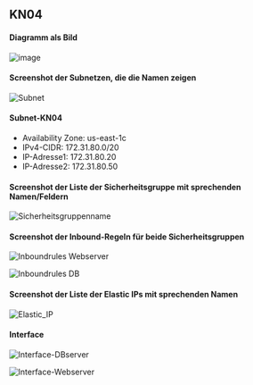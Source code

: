 ## KN04

#### Diagramm als Bild

![image](https://github.com/user-attachments/assets/1936b51a-943f-4b1c-9e9e-223f06b24219)

#### Screenshot der Subnetzen, die die Namen zeigen

![Subnet](https://github.com/user-attachments/assets/4c451bc5-6adc-4bfb-8dd6-1d1d24f4c096)

#### Subnet-KN04

- Availability Zone: us-east-1c
- IPv4-CIDR: 172.31.80.0/20
- IP-Adresse1: 172.31.80.20
- IP-Adresse2: 172.31.80.50

#### Screenshot der Liste der Sicherheitsgruppe mit sprechenden Namen/Feldern

![Sicherheitsgruppenname](https://github.com/user-attachments/assets/28b8938c-9da2-477d-9204-4dcedab416c7)

#### Screenshot der Inbound-Regeln für beide Sicherheitsgruppen

![Inboundrules Webserver](https://github.com/user-attachments/assets/abbb62b0-34eb-4c0a-9fa2-a7be6e870a96)

![Inboundrules DB](https://github.com/user-attachments/assets/c4c44ff2-42a1-42cc-afde-7d6667636f80)


#### Screenshot der Liste der Elastic IPs mit sprechenden Namen

![Elastic_IP](https://github.com/user-attachments/assets/c37644d5-2b28-45dc-a978-477f40f734c2)

#### Interface 

![Interface-DBserver](https://github.com/user-attachments/assets/f957eb1c-1bb1-4528-8908-501bffeb7a62)

![Interface-Webserver](https://github.com/user-attachments/assets/8bdcb253-5e77-48e9-98f8-6c934a43be65)

